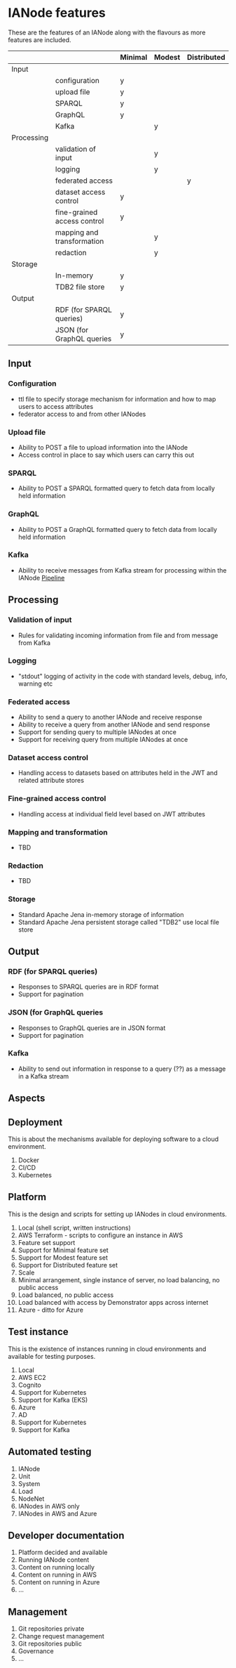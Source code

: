 # IANode features
These are the features of an IANode along with the flavours as more features are included.

|            |                             | Minimal | Modest | Distributed |
|------------|-----------------------------|---------|--------|-------------|
| Input      |                             |         |        |             |
|            | configuration               | y       |        |
|            | upload file                 | y       |
|            | SPARQL                      | y       |
|            | GraphQL                     | y       |
|            | Kafka                       |         | y      |
| Processing |
|            | validation of input         |         | y      |
|            | logging                     |         | y      |
|            | federated access            |         |        | y           |
|            | dataset access control      | y       |
|            | fine-grained access control | y       |
|            | mapping and transformation  |         | y      |
|            | redaction                   |         | y      |
| Storage    |
|            | In-memory                   | y       |
|            | TDB2 file store             | y       |
| Output     |
|            | RDF (for SPARQL queries)    | y       |
|            | JSON (for GraphQL queries   | y       |

## Input
### Configuration
* ttl file to specify storage mechanism for information and how to map users to access attributes
* federator access to and from other IANodes
### Upload file
* Ability to POST a file to upload information into the IANode
* Access control in place to say which users can carry this out
### SPARQL
* Ability to POST a SPARQL formatted query to fetch data from locally held information
### GraphQL
* Ability to POST a GraphQL formatted query to fetch data from locally held information
### Kafka
* Ability to receive messages from Kafka stream for processing within the IANode
  [Pipeline](IANode/Pipeline.md)

## Processing
### Validation of input
* Rules for validating incoming information from file and from message from Kafka
### Logging
* "stdout" logging of activity in the code with standard levels, debug, info, warning etc
### Federated access
* Ability to send a query to another IANode and receive response
* Ability to receive a query from another IANode and send response
* Support for sending query to multiple IANodes at once
* Support for receiving query from multiple IANodes at once
### Dataset access control
* Handling access to datasets based on attributes held in the JWT and related attribute stores
### Fine-grained access control
* Handling access at individual field level based on JWT attributes
### Mapping and transformation
* TBD
### Redaction
* TBD
### Storage
* Standard Apache Jena in-memory storage of information
* Standard Apache Jena persistent storage called "TDB2" use local file store

## Output
### RDF (for SPARQL queries)
* Responses to SPARQL queries are in RDF format
* Support for pagination
### JSON (for GraphQL queries
* Responses to GraphQL queries are in JSON format
* Support for pagination
### Kafka
* Ability to send out information in response to a query (??) as a message in a Kafka stream

## Aspects

## Deployment
This is about the mechanisms available for deploying software to a cloud environment.
1. Docker
1. CI/CD
1. Kubernetes

## Platform
This is the design and scripts for setting up IANodes in cloud environments.
1. Local (shell script, written instructions)
1. AWS Terraform - scripts to configure an instance in AWS
1. Feature set support
  1. Support for Minimal feature set
  1. Support for Modest feature set
  1. Support for Distributed feature set
1. Scale
  1. Minimal arrangement, single instance of server, no load balancing, no public access
  1. Load balanced, no public access
  1. Load balanced with access by Demonstrator apps across internet
1. Azure - ditto for Azure

## Test instance
This is the existence of instances running in cloud environments and available for testing purposes.
1. Local
1. AWS EC2
1. Cognito
1. Support for Kubernetes
1. Support for Kafka (EKS)
1. Azure
1. AD
1. Support for Kubernetes
1. Support for Kafka

## Automated testing
1. IANode
1. Unit
1. System
1. Load
1. NodeNet
1. IANodes in AWS only
1. IANodes in AWS and Azure

## Developer documentation
1. Platform decided and available
1. Running IANode content
1. Content on running locally
1. Content on running in AWS
1. Content on running in Azure
1. ...

## Management
1. Git repositories private
1. Change request management
1. Git repositories public
1. Governance
1. ...

